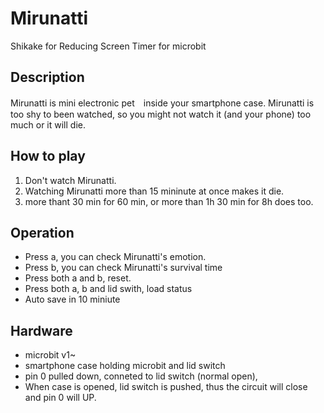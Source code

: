 # Mirunatti
Shikake for Reducing Screen Timer for microbit

## Description
Mirunatti is mini electronic pet　inside your smartphone case. Mirunatti is too shy to been watched, so you might not watch it (and your phone) too much or it will die. 

## How to play
1. Don't watch Mirunatti.
1. Watching Mirunatti more than 15 mininute at once makes it die.
1. more thant 30 min for 60 min, or more than 1h 30 min for 8h does too.

## Operation
- Press a, you can check Mirunatti's emotion.
- Press b, you can check Mirunatti's survival time 
- Press both a and b, reset.
- Press both a, b and lid swith, load status
- Auto save in 10 miniute

## Hardware
- microbit v1~
- smartphone case holding microbit and lid switch
- pin 0 pulled down, conneted to lid switch (normal open),
- When case is opened, lid switch is pushed, thus the circuit will close and pin 0 will UP.

